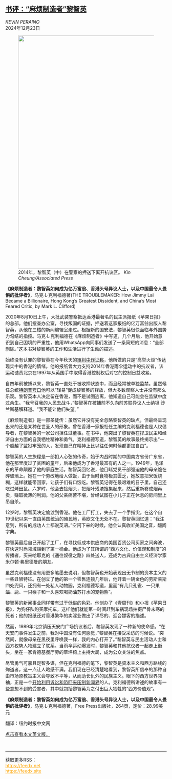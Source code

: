 <!--1734934021000-->
[书评：“麻烦制造者”黎智英](https://cn.nytimes.com/culture/20241223/the-troublemaker-jimmy-lai-biography/)
------

<address>KEVIN PERAINO</address><time pudate="2024-12-23 01:31:57" datetime="2024-12-23 01:31:57">2024年12月23日</time><figure><img src="https://images.weserv.nl/?url=static01.nyt.com/images/2024/12/20/multimedia/20Clifford-sub-mlvc/20Clifford-sub-mlvc-master1050.jpg" width="1050" height="728"><figcaption>2014年，黎智英（中）在警察的押送下离开抗议区。 <cite>Kin Cheung/Associated Press</cite></figcaption></figure><section><p><b>《麻烦制造者：黎智英如何成为亿万富翁、香港</b><b>头号</b><b>异议人士，以及中国最令人畏惧的批评者》</b>，马克·L·克利福德著(THE TROUBLEMAKER: How Jimmy Lai Became a Billionaire, Hong Kong’s Greatest Dissident, and China’s Most Feared Critic, by Mark L. Clifford)</p><p>2020年8月10日上午，大批武装警察抵达香港最著名的民主派报纸《苹果日报》的总部。他们搜查办公室，寻找叛国的证据，押送着这家报纸的亿万富翁出版人黎智英，从他在三楼的新闻编辑室走过。根据新的国安法，黎智英很快面临与外国势力勾结的指控。马克·L·克利福德在《麻烦制造者》中写道，几个月后，他开始意识到自己困境的严重性，他用WhatsApp向同事们发送了一条简短的消息：“全部删除。”这本书对黎智英的工作和生活进行了生动的描述。</p><p>始终没有认罪的黎智英在今年秋天的<a href="https://www.nytimes.com/2024/11/19/world/asia/jimmy-lai-hong-kong-trial.html?searchResultPosition=2">审判中作证称</a>，他所做的只是“高举火炬”传达现实中的香港的情绪。他的报纸曾大力支持2014年香港雨伞运动中的抗议者，该运动谴责北京在1997年从英国手中取得香港控制权后对它的控制日益收紧。</p><p>自四年前被捕以来，黎智英一直处于被收押状态中，而且经常被单独监禁。虽然候任总统<a href="https://www.nytimes.com/2024/11/19/world/asia/jimmy-lai-hong-kong-trial.html?searchResultPosition=2">特朗普夸口</a>他可以“轻易”促成黎智英的释放，但大多数观察人士并没有那么乐观。黎智英本人决定留在香港，而不是试图逃离，他知道自己可能会在监狱中度过余生。“我号召我的人民去战斗，”黎智英在被捕前不久向前苏联异议人士纳坦·沙兰斯基解释道。“我不能让他们失望。”</p><p>《麻烦制造者》是一部圣徒传：虽然它并没有完全忽略黎智英的缺点，但最终呈现出来的还是某种在世圣人的形象。曾在香港一家报社任主编的克利福德也是人权倡导者，在黎智英的一家公司担任过董事。在书中，他突出了黎智英在捍卫民主和经济自由方面的自我牺牲精神和勇气。克利福德写道，黎智英的故事最终揭示出“一个超越了监狱牢笼的人，发现自己在精神上比以往任何时候都更加自由”。</p><p>黎智英的人生旅程是一部扣人心弦的传奇，始于内战时期的中国南方省份广东省，他在那里度过了贫困的童年，后来他成为了香港最富有的人之一。1949年，毛泽东的革命颠覆了他的家庭生活。黎智英回忆说，他目睹党员干部强迫他的母亲跪在碎玻璃上。她在一个劳改地给人做饭，由于当时食物极其匮乏，她故意把米饭烧糊，这样就能带回家，让孩子们有口饭吃。黎智英记得在最艰难的日子里，自己还吃过烤田鼠。六岁时，他会去捡烟头，把烟叶残渣搜集起来，然后重新卷成烟再卖，赚取微薄的利润。他的父亲痛苦不堪，曾经试图在小儿子正在休息的房间里上吊自杀。</p><p>12岁时，黎智英决定偷渡到香港。他在工厂打工，失去了一个手指尖。在这个自19世纪以来一直由英国统治的殖民地，英欧文化无处不在。黎智英回忆道：“我注意到，所有的成功人士都说英语。”空闲下来的时候，他会认真收听美国之音，翻阅字典。</p><p>黎智英最后自己开起了工厂，在寻找低成本供应商的美国百货公司买家之间奔波，在快速时尚领域赚到了第一桶金。他成为了其所谓的“西方文化、价值观和制度”的传播者，买来哈耶克的《通往奴役之路》四处送人，还成为古典自由主义经济学家米尔顿·弗里德曼的朋友。</p><p>虽然克利福德没有用更多笔墨去说明，但黎智英也开始表现出无节制的资本主义的一些丑陋特征。在创立了他的第一个零售连锁几年后，他开着一辆金色的劳斯莱斯四处兜风，还拥有一处私人动物园，克利福德写道，里面“有几只孔雀、一只果蝠、鹿、一只猴子和一头喜欢喝奶油苏打水的宠物熊”。</p><p>黎智英的新闻事业同样带有过于低俗的色彩。他创办了《壹周刊》和小报《苹果日报》，为狗仔队购买摩托车，这样他们就能第一时间赶到车祸现场拍摄尸骨未寒的死者；他的报纸还对香港繁华的卖淫业做出了详尽的、迎合嫖客的描述。</p><p>然而，1989年北京镇压天安门广场抗议者后，黎智英发现了一种新的使命感。“在天安门事件发生之前，我对中国没有任何感觉，”黎智英在接受采访的时候说。“突然间，就像母亲在黑夜里呼唤我一样，我的内心打开了。”黎智英与民主活动人士和西方权势人物建立了联系。当雨伞运动爆发时，黎智英和其他抗议者一起走上街头，坐在一家肯德基餐厅旁的草坪椅上主持大局，成为公众关注的焦点。</p><p>尽管勇气可嘉且足智多谋，但在克利福德的笔下，黎智英是资本主义和西方路线的殉道者，这一点让人略感不满。我们现在已经清楚地看到，黎智英所信奉的那种自由市场原教旨主义会导致不平等，从而助长仇外的民族主义。眼下的西方世界领袖，正是一个<a href="https://www.nytimes.com/2024/12/17/us/politics/trump-sues-des-moines-register.html" title="Link: https://www.nytimes.com/2024/12/17/us/politics/trump-sues-des-moines-register.html">开始利用诉讼和恐吓来压制新闻界</a>的人。克利福德所讲述的故事有一些意想不到的受害者，其中就包括黎智英为之付出巨大牺牲的“西方价值观”。</p><p><b>《麻烦制造者：黎智英如何成为亿万富翁、香港</b><b>头号</b><b>异议人士，以及中国最令人畏惧的批评者》</b>，马克·L·克利福德著，Free Press出版社，264页，定价：28.99美元</p></section><footer><p>翻译：纽约时报中文网</p><p><a rel="nofollow" target="_blank" href="https://www.nytimes.com/2024/12/20/books/review/the-troublemaker-jimmy-lai-biography.html">点击查看本文英文版。</a></p></footer><br><hr><div>获取更多RSS：<br><a href="https://feedx.net" style="color:orange" target="_blank">https://feedx.net</a> <br><a href="https://feedx.site" style="color:orange" target="_blank">https://feedx.site</a><br></div>
